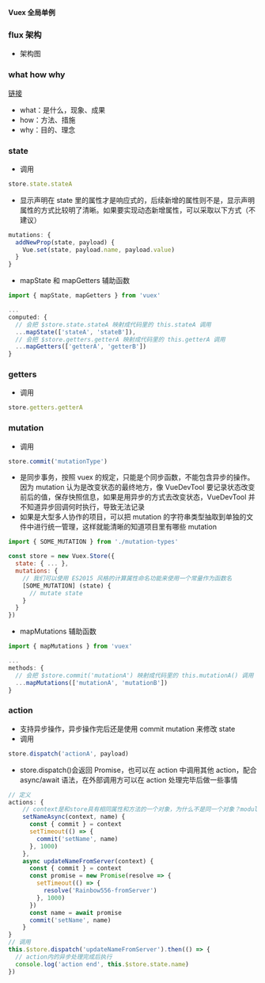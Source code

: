 **Vuex 全局单例**

### flux 架构

- 架构图

### what how why

[链接](https://blog.csdn.net/qq_37003559/article/details/103578335?utm_medium=distribute.pc_relevant.none-task-blog-2%7Edefault%7EBlogCommendFromMachineLearnPai2%7Edefault-1.control&depth_1-utm_source=distribute.pc_relevant.none-task-blog-2%7Edefault%7EBlogCommendFromMachineLearnPai2%7Edefault-1.control)

- what：是什么，现象、成果
- how：方法、措施
- why：目的、理念

### state

- 调用

```js
store.state.stateA
```

- 显示声明在 state 里的属性才是响应式的，后续新增的属性则不是，显示声明属性的方式比较明了清晰。如果要实现动态新增属性，可以采取以下方式（不建议）

```js
mutations: {
  addNewProp(state, payload) {
    Vue.set(state, payload.name, payload.value)
  }
}
```

- mapState 和 mapGetters 辅助函数

```js
import { mapState, mapGetters } from 'vuex'

...
computed: {
  // 会把 $store.state.stateA 映射成代码里的 this.stateA 调用
  ...mapState(['stateA', 'stateB']),
  // 会把 $store.getters.getterA 映射成代码里的 this.getterA 调用
  ...mapGetters(['getterA', 'getterB'])
}
```

### getters

- 调用

```js
store.getters.getterA
```

### mutation

- 调用

```js
store.commit('mutationType')
```

- 是同步事务，按照 vuex 的规定，只能是个同步函数，不能包含异步的操作。因为 mutation 认为是改变状态的最终地方，像 VueDevTool 要记录状态改变前后的值，保存快照信息，如果是用异步的方式去改变状态，VueDevTool 并不知道异步回调何时执行，导致无法记录
- 如果是大型多人协作的项目，可以把 mutation 的字符串类型抽取到单独的文件中进行统一管理，这样就能清晰的知道项目里有哪些 mutation

```js
import { SOME_MUTATION } from './mutation-types'

const store = new Vuex.Store({
  state: { ... },
  mutations: {
    // 我们可以使用 ES2015 风格的计算属性命名功能来使用一个常量作为函数名
    [SOME_MUTATION] (state) {
      // mutate state
    }
  }
})
```

- mapMutations 辅助函数

```js
import { mapMutations } from 'vuex'

...
methods: {
  // 会把 $store.commit('mutationA') 映射成代码里的 this.mutationA() 调用
  ...mapMutations(['mutationA', 'mutationB'])
}
```

### action

- 支持异步操作，异步操作完后还是使用 commit mutation 来修改 state
- 调用

```js
store.dispatch('actionA', payload)
```

- store.dispatch()会返回 Promise，也可以在 action 中调用其他 action，配合 async/await 语法，在外部调用方可以在 action 处理完毕后做一些事情

```js
// 定义
actions: {
    // context是和store具有相同属性和方法的一个对象，为什么不是同一个对象？module？
    setNameAsync(context, name) {
      const { commit } = context
      setTimeout(() => {
        commit('setName', name)
      }, 1000)
    },
    async updateNameFromServer(context) {
      const { commit } = context
      const promise = new Promise(resolve => {
        setTimeout(() => {
          resolve('Rainbow556-fromServer')
        }, 1000)
      })
      const name = await promise
      commit('setName', name)
    }
}
// 调用
this.$store.dispatch('updateNameFromServer').then(() => {
  // action内的异步处理完成后执行
  console.log('action end', this.$store.state.name)
})
```
